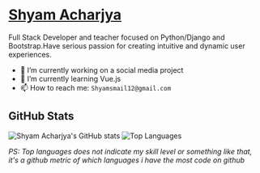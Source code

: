 # <a href = https://shyam999.github.io/> Shyam Acharjya</a> 
Full Stack Developer and teacher focused on Python/Django and Bootstrap.Have serious passion for creating intuitive and dynamic user experiences.


- 🔭 I’m currently working on a social media project
- 🌱 I’m currently learning Vue.js
- 📫 How to reach me: `Shyamsmail12@gmail.com`


## GitHub Stats

![Shyam Acharjya's GitHub stats](https://github-readme-stats.vercel.app/api?username=shyam999&show_icons=&private_count=true)
![Top Languages](https://github-readme-stats.vercel.app/api/top-langs/?username=shyam999&layout=compact)

*PS: Top languages does not indicate my skill level or something like that, it's a github metric of which languages i have the most code on github*
